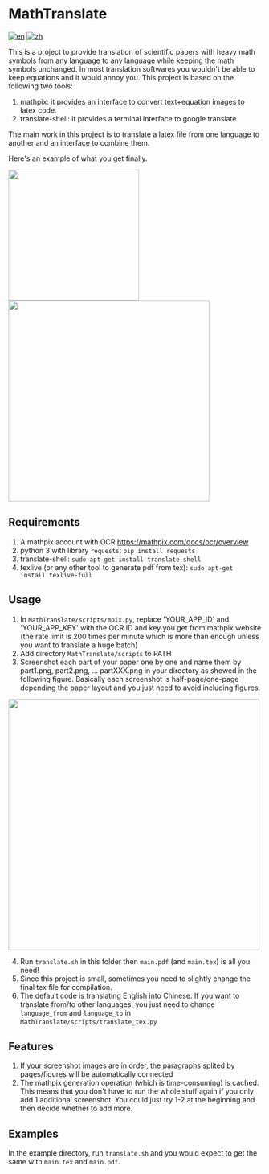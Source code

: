 # MathTranslate
[![en](https://img.shields.io/badge/lang-en-red.svg)](https://github.com/SUSYUSTC/MathTranslate/blob/main/README.md)
[![zh](https://img.shields.io/badge/lang-zh-yellow.svg)](https://github.com/SUSYUSTC/MathTranslate/blob/main/README.zh.md)

This is a project to provide translation of scientific papers with heavy math symbols from any language to any language while keeping the math symbols unchanged. In most translation softwares you wouldn't be able to keep equations and it would annoy you.
This project is based on the following two tools:
1. mathpix: it provides an interface to convert text+equation images to latex code.
2. translate-shell: it provides a terminal interface to google translate

The main work in this project is to translate a latex file from one language to another and an interface to combine them.

Here's an example of what you get finally.
<p float="left">
<img src="https://user-images.githubusercontent.com/30529122/225237425-9341b03e-25b5-4617-b606-5e3813de3ec2.png" width="260">
<img src="https://user-images.githubusercontent.com/30529122/225234174-78af1e5f-aeff-4dd8-9f4c-d948edc35318.png" width="400">
</p>

## Requirements
1. A mathpix account with OCR https://mathpix.com/docs/ocr/overview
2. python 3 with library `requests`: `pip install requests`
3. translate-shell: `sudo apt-get install translate-shell`
4. texlive (or any other tool to generate pdf from tex): `sudo apt-get install texlive-full`

## Usage
1. In `MathTranslate/scripts/mpix.py`, replace 'YOUR_APP_ID' and 'YOUR_APP_KEY' with the OCR ID and key you get from mathpix website (the rate limit is 200 times per minute which is more than enough unless you want to translate a huge batch)
2. Add directory `MathTranslate/scripts` to PATH
3. Screenshot each part of your paper one by one and name them by part1.png, part2.png, ... partXXX.png in your directory as showed in the following figure. Basically each screenshot is half-page/one-page depending the paper layout and you just need to avoid including figures.
<img src="https://user-images.githubusercontent.com/30529122/225232807-88c1dba4-f513-4688-9c6c-6dc7fa708cda.png" width="500">

4. Run `translate.sh` in this folder then `main.pdf` (and `main.tex`) is all you need!
5. Since this project is small, sometimes you need to slightly change the final tex file for compilation.
6. The default code is translating English into Chinese. If you want to translate from/to other languages, you just need to change `language_from` and `language_to` in `MathTranslate/scripts/translate_tex.py`

## Features
1. If your screenshot images are in order, the paragraphs splited by pages/figures will be automatically connected
2. The mathpix generation operation (which is time-consuming) is cached. This means that you don't have to run the whole stuff again if you only add 1 additional screenshot. You could just try 1-2 at the beginning and then decide whether to add more.


## Examples
In the example directory, run `translate.sh` and you would expect to get the same with `main.tex` and `main.pdf`.
